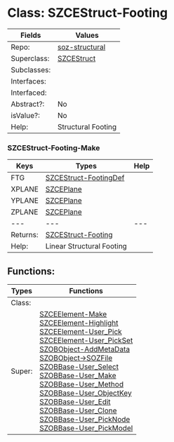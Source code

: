 
# Class:	SZCEStruct-Footing

| Fields | Values |
| --------- | --------- |
| Repo: | [soz-structural](/repos/soz-structural.html) |
| Superclass: | [SZCEStruct](SZCEStruct.html) |
| Subclasses: |  |
| Interfaces: |  |
| Interfaced: |  |
| Abstract?: | No |
| isValue?: | No |
| Help: | Structural Footing |

### SZCEStruct-Footing-Make

| Keys | Types | Help |
| --------- | --------- | --------- |
| FTG | [SZCEStruct-FootingDef](SZCEStruct-FootingDef.html) |  |
| XPLANE | [SZCEPlane](SZCEPlane.html) |  |
| YPLANE | [SZCEPlane](SZCEPlane.html) |  |
| ZPLANE | [SZCEPlane](SZCEPlane.html) |  |
| --- | --- | --- |
| Returns: | [SZCEStruct-Footing](SZCEStruct-Footing.html) |
| Help: | Linear Structural Footing |


## Functions:

| Types | Functions |
| --------- | --------- |
| Class: |  |
| Super: | [SZCEElement-Make](SZCEElement.html) <br> [SZCEElement-Highlight](SZCEElement.html) <br> [SZCEElement-User_Pick](SZCEElement.html) <br> [SZCEElement-User_PickSet](SZCEElement.html) <br> [SZOBObject-AddMetaData](SZOBObject.html) <br> [SZOBObject->SOZFile](SZOBObject.html) <br> [SZOBBase-User_Select](SZOBBase.html) <br> [SZOBBase-User_Make](SZOBBase.html) <br> [SZOBBase-User_Method](SZOBBase.html) <br> [SZOBBase-User_ObjectKey](SZOBBase.html) <br> [SZOBBase-User_Edit](SZOBBase.html) <br> [SZOBBase-User_Clone](SZOBBase.html) <br> [SZOBBase-User_PickNode](SZOBBase.html) <br> [SZOBBase-User_PickModel](SZOBBase.html) |


